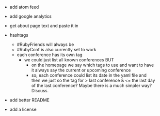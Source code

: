 - add atom feed
- add google analytics
- get about page text and paste it in

- hashtags
  - #RubyFriends will always be
  - #RubyConf is also currently set to work
  - each conference has its own tag
    - we could just list all known conferences BUT
      - on the homepage we say which tags to use and
        want to have it always say the current or upcoming conference
      - so, each conference could list its date in the yaml file
        and then we just so the tag for > last conference & <= the last day of
        the last conference? Maybe there is a much simpler way? Discuss.

- add better README
- add a license